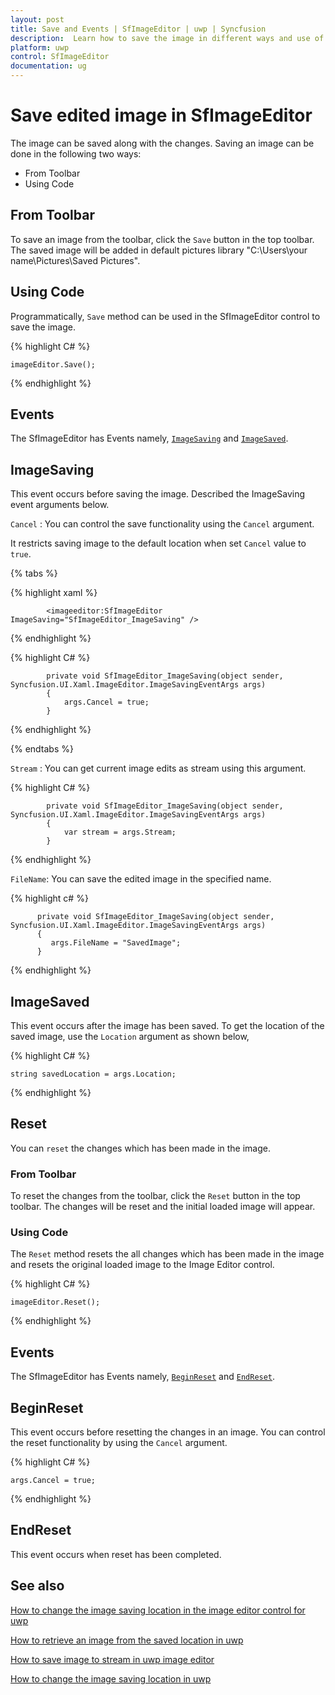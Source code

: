 ```yaml
---
layout: post
title: Save and Events | SfImageEditor | uwp | Syncfusion
description:  Learn how to save the image in different ways and use of different events in ImageEditor for UWP platform.
platform: uwp
control: SfImageEditor
documentation: ug
---
```


# Save edited image in SfImageEditor

The image can be saved along with the changes. Saving an image can be done in the following two ways:

* From Toolbar
* Using Code

## From Toolbar

To save an image from the toolbar, click the `Save` button in the top toolbar. The saved image will be added in default pictures library "C:\\Users\\your name\\Pictures\\Saved Pictures".

## Using Code

Programmatically, `Save` method can be used in the SfImageEditor control to save the image.


{% highlight C# %}

    imageEditor.Save();

{% endhighlight %}


## Events

The SfImageEditor has Events namely, [`ImageSaving`](https://help.syncfusion.com/cr/uwp/sfimageeditor) and [`ImageSaved`](https://help.syncfusion.com/cr/uwp/sfimageeditor).

## ImageSaving

This event occurs before saving the image. Described the ImageSaving event arguments below.

`Cancel` : You can control the save functionality using the `Cancel` argument.

It restricts saving image to the default location when set `Cancel` value to `true`.

{% tabs %}

{% highlight xaml %}

            <imageeditor:SfImageEditor ImageSaving="SfImageEditor_ImageSaving" />

{% endhighlight %}

{% highlight C# %}
           
  		    private void SfImageEditor_ImageSaving(object sender, Syncfusion.UI.Xaml.ImageEditor.ImageSavingEventArgs args)
            {
                args.Cancel = true;  
            }

{% endhighlight %}

{% endtabs %}

`Stream` : You can get current image edits as stream using this argument.

{% highlight C# %}
           
            private void SfImageEditor_ImageSaving(object sender, Syncfusion.UI.Xaml.ImageEditor.ImageSavingEventArgs args)
            {
                var stream = args.Stream;
            }

{% endhighlight %}

`FileName`: You can save the edited image in the specified name. 

{% highlight c# %}

          private void SfImageEditor_ImageSaving(object sender, Syncfusion.UI.Xaml.ImageEditor.ImageSavingEventArgs args)
          {
             args.FileName = "SavedImage";
          }

{% endhighlight %}

## ImageSaved

This event occurs after the image has been saved. To get the location of the saved image, use the `Location` argument as shown below,

{% highlight C# %}

    string savedLocation = args.Location;

{% endhighlight %}

## Reset

You can `reset` the changes which has been made in the image.

### From Toolbar

To reset the changes from the toolbar, click the `Reset` button in the top toolbar. The changes will be reset and the initial loaded image will appear.

### Using Code

The `Reset` method resets the all changes which has been made in the image and resets the original loaded image to the Image Editor control.


{% highlight C# %}

    imageEditor.Reset();

{% endhighlight %}

## Events

The SfImageEditor has Events namely, [`BeginReset`](https://help.syncfusion.com/cr/uwp/sfimageeditor) and [`EndReset`](https://help.syncfusion.com/cr/uwp/sfimageeditor).

## BeginReset

This event occurs before resetting the changes in an image. You can control the reset functionality by using the `Cancel` argument.

{% highlight C# %}

    args.Cancel = true;

{% endhighlight %}

## EndReset

This event occurs when reset has been completed.

## See also

[How to change the image saving location in the image editor control for uwp](https://www.syncfusion.com/kb/10077/how-to-change-the-image-saving-location-in-the-image-editor-control-for-uwp)

[How to retrieve an image from the saved location in uwp](https://www.syncfusion.com/kb/10060/how-to-retrieve-an-image-from-the-saved-location-in-uwp)

[How to save image to stream in uwp image editor](https://www.syncfusion.com/kb/9463/how-to-save-image-to-stream-in-uwp-imageeditor)

[How to change the image saving location in uwp](https://www.syncfusion.com/kb/8927/how-to-change-the-image-saving-location-in-uwp)